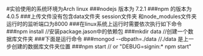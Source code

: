 #实验使用的系统环境为Arch linux
###nodejs 版本为 7.2.1
###npm 的版本为 4.0.5
###上传文件没有包含data文件夹 session文件夹 和node_modules文件夹 运行时的监听端口为8000
###在linux系统上运行时需要依次执行如下命令
###npm install //安装package.jason中的依赖包
###mkdir data //创建一个数据库文件夹
###下面是运行命令
###mongod --dbpath=./data //./data 是上一步创建的数据库文件夹位置
###npm start // or "DEBUG=signin:* npm start"